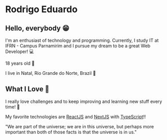 # Rodrigo Eduardo

## Hello, everybody 😁

I'm an enthusiast of technology and programming. Currently, I study IT at IFRN - Campus Parnamirim and I pursue my dream to be a great Web Developer! 💻

18 years old 🤠

I live in Natal, Rio Grande do Norte, Brazil 🌴

## What I Love 💜

I really love challenges and to keep improving and learning new stuff every time! 🚀

My favorite technologies are [ReactJS](https://reactjs.org) and [NextJS](https://nextjs.org) with [TypeScript](https://www.typescriptlang.org/)!!

"We are part of the universe; we are in this universe, but perhaps more important than both of those facts is that the universe is in us."
